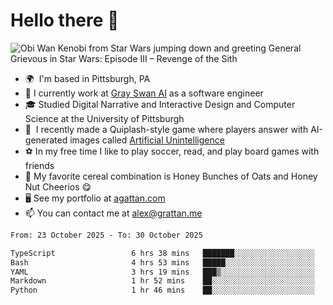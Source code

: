 <!--
**GameDog9988/GameDog9988** is a ✨ _special_ ✨ repository because its `README.md` (this file) appears on your GitHub profile.

Here are some ideas to get you started:

- 🔭 I’m currently working on ...
- 🌱 I’m currently learning ...
- 👯 I’m looking to collaborate on ...
- 🤔 I’m looking for help with ...
- 💬 Ask me about ...
- 📫 How to reach me: ...
- 😄 Pronouns: ...
- ⚡ Fun fact: ...
-->



Hello there 👋
==================================

![Obi Wan Kenobi from Star Wars jumping down and greeting General Grievous in Star Wars: Episode III – Revenge of the Sith](https://github.com/agrattan0820/agrattan0820/assets/51346343/689e56eb-29be-46a5-a079-28ea727b5f7e)


- 🌍  I'm based in Pittsburgh, PA
- 🦢  I currently work at [Gray Swan AI](https://www.grayswan.ai) as a software engineer
- 🎓  Studied Digital Narrative and Interactive Design and Computer Science at the University of Pittsburgh
- 👾  I recently made a Quiplash-style game where players answer with AI-generated images called [Artificial Unintelligence](https://github.com/agrattan0820/artificial-unintelligence)
- ⚽  In my free time I like to play soccer, read, and play board games with friends
- 🥣  My favorite cereal combination is Honey Bunches of Oats and Honey Nut Cheerios 😋
- 🖥️  See my portfolio at [agattan.com](http://agrattan.com/)
- 📫  You can contact me at [alex@grattan.me](mailto:alex@grattan.me)

<!--START_SECTION:waka-->

```txt
From: 23 October 2025 - To: 30 October 2025

TypeScript                 6 hrs 38 mins   ███████░░░░░░░░░░░░░░░░░░   27.82 %
Bash                       4 hrs 53 mins   █████░░░░░░░░░░░░░░░░░░░░   20.51 %
YAML                       3 hrs 19 mins   ███▒░░░░░░░░░░░░░░░░░░░░░   13.89 %
Markdown                   1 hr 52 mins    ██░░░░░░░░░░░░░░░░░░░░░░░   07.87 %
Python                     1 hr 46 mins    ██░░░░░░░░░░░░░░░░░░░░░░░   07.40 %
```

<!--END_SECTION:waka-->
